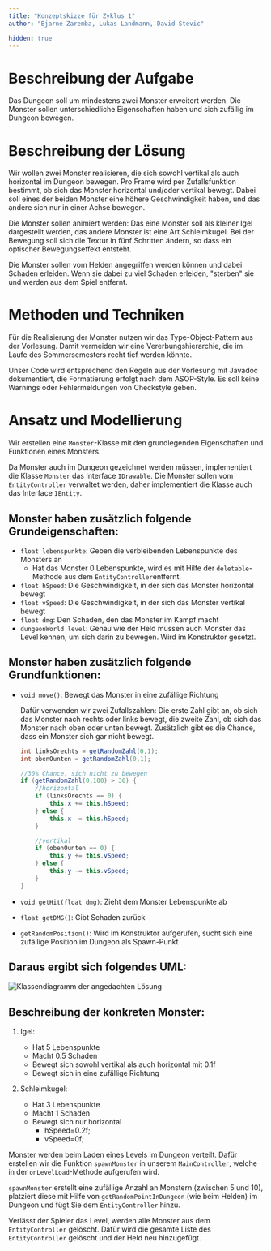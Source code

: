 ```yaml
---
title: "Konzeptskizze für Zyklus 1"
author: "Bjarne Zaremba, Lukas Landmann, David Stevic"

hidden: true
---
```



# Beschreibung der Aufgabe

Das Dungeon soll um mindestens zwei Monster erweitert werden. Die Monster sollen
unterschiedliche Eigenschaften haben und sich zufällig im Dungeon bewegen.


# Beschreibung der Lösung

Wir wollen zwei Monster realisieren, die sich sowohl vertikal als auch horizontal
im Dungeon bewegen. Pro Frame wird per Zufallsfunktion bestimmt, ob sich das Monster
horizontal und/oder vertikal bewegt. Dabei soll eines der beiden Monster eine höhere
Geschwindigkeit haben, und das andere sich nur in einer Achse bewegen.

Die Monster sollen animiert werden: Das eine Monster soll als kleiner Igel dargestellt
werden, das andere Monster ist eine Art Schleimkugel. Bei der Bewegung soll sich die
Textur in fünf Schritten ändern, so dass ein optischer Bewegungseffekt entsteht.

Die Monster sollen vom Helden angegriffen werden können und dabei Schaden erleiden.
Wenn sie dabei zu viel Schaden erleiden, "sterben" sie und werden aus dem Spiel
entfernt.


# Methoden und Techniken

Für die Realisierung der Monster nutzen wir das Type-Object-Pattern aus der Vorlesung.
Damit vermeiden wir eine Vererbungshierarchie, die im Laufe des Sommersemesters recht
tief werden könnte.

Unser Code wird entsprechend den Regeln aus der Vorlesung mit Javadoc dokumentiert,
die Formatierung erfolgt nach dem ASOP-Style. Es soll keine Warnings oder Fehlermeldungen
von Checkstyle geben.


# Ansatz und Modellierung

Wir erstellen eine `Monster`-Klasse mit den grundlegenden Eigenschaften und Funktionen
eines Monsters.

Da Monster auch im Dungeon gezeichnet werden müssen, implementiert die Klasse `Monster`
das Interface `IDrawable`. Die Monster sollen vom `EntityController` verwaltet werden,
daher implementiert die Klasse auch das Interface `IEntity`.

## Monster haben zusätzlich folgende Grundeigenschaften:

-   `float lebenspunkte`: Geben die verbleibenden Lebenspunkte des Monsters an
    -   Hat das Monster 0 Lebenspunkte, wird es mit Hilfe der `deletable`-Methode
        aus dem `EntityController`entfernt.
-   `float hSpeed`: Die Geschwindigkeit, in der sich das Monster horizontal bewegt
-   `float vSpeed`: Die Geschwindigkeit, in der sich das Monster vertikal bewegt
-   `float dmg`: Den Schaden, den das Monster im Kampf macht
-   `dungeonWorld level`: Genau wie der Held müssen auch Monster das Level kennen,
    um sich darin zu bewegen. Wird im Konstruktor gesetzt.

## Monster haben zusätzlich folgende Grundfunktionen:

-   `void move()`: Bewegt das Monster in eine zufällige Richtung

    Dafür verwenden wir zwei Zufallszahlen: Die erste Zahl gibt an, ob sich das
    Monster nach rechts oder links bewegt, die zweite Zahl, ob sich das Monster
    nach oben oder unten bewegt. Zusätzlich gibt es die Chance, dass ein Monster
    sich gar nicht bewegt.

    ```java
    int linksOrechts = getRandomZahl(0,1);
    int obenOunten = getRandomZahl(0,1);

    //30% Chance, sich nicht zu bewegen
    if (getRandomZahl(0,100) > 30) {
        //horizontal
        if (linksOrechts == 0) {
            this.x += this.hSpeed;
        } else {
            this.x -= this.hSpeed;
        }

        //vertikal
        if (obenOunten == 0) {
            this.y += this.vSpeed;
        } else {
            this.y -= this.vSpeed;
        }
    }
    ```

-   `void getHit(float dmg)`: Zieht dem Monster Lebenspunkte ab
-   `float getDMG()`: Gibt Schaden zurück
-   `getRandomPosition()`: Wird im Konstruktor aufgerufen, sucht sich eine
    zufällige Position im Dungeon als Spawn-Punkt

## Daraus ergibt sich folgendes UML:

![Klassendiagramm der angedachten Lösung](images/tagebuch_uml.png)

## Beschreibung der konkreten Monster:

1.  Igel:
    -   Hat 5 Lebenspunkte
    -   Macht 0.5 Schaden
    -   Bewegt sich sowohl vertikal als auch horizontal mit 0.1f
    -   Bewegt sich in eine zufällige Richtung

2.  Schleimkugel:
    -   Hat 3 Lebenspunkte
    -   Macht 1 Schaden
    -   Bewegt sich nur horizontal
        -   hSpeed=0.2f;
        -   vSpeed=0f;

Monster werden beim Laden eines Levels im Dungeon verteilt. Dafür erstellen
wir die Funktion `spawnMonster` in unserem `MainController`, welche in der
`onLevelLoad`-Methode aufgerufen wird.

`spawnMonster` erstellt eine zufällige Anzahl an Monstern (zwischen 5 und 10),
platziert diese mit Hilfe von `getRandomPointInDungeon` (wie beim Helden) im
Dungeon und fügt Sie dem `EntityController` hinzu.

Verlässt der Spieler das Level, werden alle Monster aus dem `EntityController`
gelöscht. Dafür wird die gesamte Liste des `EntityController` gelöscht und der
Held neu hinzugefügt.